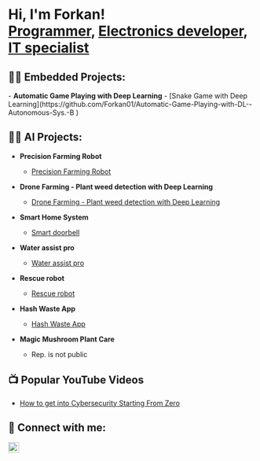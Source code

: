 <h1>Hi, I'm Forkan! <br/><a href="https://github.com/joshmadakor1">Programmer</a>, <a href="https://www.linkedin.com/in/joshmadakor/">Electronics developer</a>, <a href="https://www.youtube.com/c/joshmadakor">IT specialist</a></h1>
<h2>👨‍💻 Embedded Projects:</h2>
- <b>Automatic Game Playing with Deep Learning</b>
  - [Snake Game with Deep Learning](https://github.com/Forkan01/Automatic-Game-Playing-with-DL--Autonomous-Sys.-B
)

<h2>👨‍💻 AI Projects:</h2>

- <b>Precision Farming Robot</b>
  - [Precision Farming Robot](https://github.com/Neaz145126/Team-4)
 
- <b>Drone Farming - Plant weed detection with Deep Learning</b>
  - [Drone Farming - Plant weed detection with Deep Learning](https://github.com/Forkan01/Autonomous-Systems-B-Lab_Group-D)

- <b>Smart Home System</b>
  - [Smart doorbell](https://github.com/Sahat-fahim/Micro-controller-Lab-HSHL)

- <b>Water assist pro</b>
  - [Water assist pro](https://github.com/Shihab-007/Water-Assist-Pro-AVR-ATMEGA128A)

- <b>Rescue robot</b>
  - [Rescue robot](https://github.com/MdLimonapu/RescueMe)

- <b>Hash Waste App</b>
  - [Hash Waste App](https://www.figma.com/proto/bT3gbhqR7tq4VoksDBTshy?type=design&node-id=0-1&mode=design&t=2V5mn2LQvTdTZl3x-6)
 
- <b>Magic Mushroom Plant Care</b>
  - Rep. is not public

<h2>📺 Popular YouTube Videos</h2>

- [How to get into Cybersecurity Starting From Zero](https://www.youtube.com/watch?v=a83ASGn_V_s)

<h2> 🤳 Connect with me:</h2>

[<img align="left" alt="JoshMadakor | LinkedIn" width="22px" src="https://cdn.jsdelivr.net/npm/simple-icons@v3/icons/linkedin.svg" />][linkedin]

[linkedin]: https://www.linkedin.com/in/forkan02/

<!--
s a ✨ _special_ ✨ repository because its `README.md` (this file) appears on your GitHub profile.

Here are some ideas to get you started:

- 🔭 I’m currently working on ...
- 🌱 I’m currently learning ...
- 👯 I’m looking to collaborate on ...
- 🤔 I’m looking for help with ...
- 💬 Ask me about ...
- 📫 How to reach me: ...
- 😄 Pronouns: ...
- ⚡ Fun fact: ...
-->
